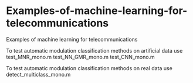 # Examples-of-machine-learning-for-telecommunications
Examples of machine learning for telecommunications

To test automatic modulation classification methods on artificial data use
test_MNR_mono.m
test_NN_GMR_mono.m
test_CNN_mono.m

To test automatic modulation classification methods on real data use
detect_multiclass_mono.m

